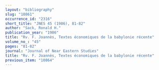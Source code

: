 ```yaml
---
layout: "bibliography"
slug: "10861"
occurrence_id: "2316"
short_title: "JNES 45 (1986), 81-82"
author: "Sack, Ronald H."
publication_year: "1986"
title: "Rv. F. Joannès, Textes économiques de la babylonie récente"
volume_no_: "45"
pages: "81-82"
journal: "Journal of Near Eastern Studies"
title: "Rv. F. Joannès, Textes économiques de la babylonie récente"
previous_item: "10864"
---
```

